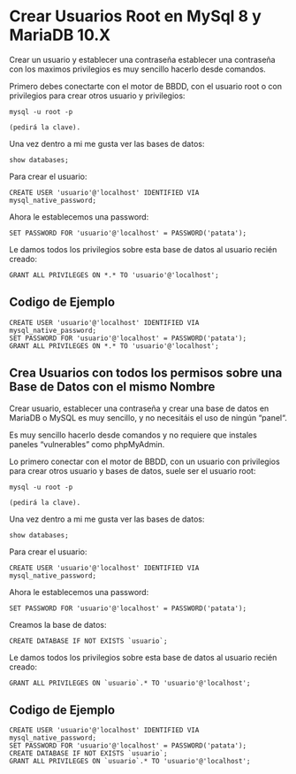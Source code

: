 # Crear Usuarios Root en MySql 8 y MariaDB 10.X

Crear un usuario y establecer una contraseña establecer una contraseña con los maximos privilegios es muy sencillo hacerlo desde comandos.

Primero debes conectarte con el motor de BBDD, con el usuario root o con privilegios para crear otros usuario y privilegios:

    mysql -u root -p

    (pedirá la clave).

Una vez dentro a mi me gusta ver las bases de datos:

    show databases;

Para crear el usuario:

    CREATE USER 'usuario'@'localhost' IDENTIFIED VIA mysql_native_password;

Ahora le establecemos una password:

    SET PASSWORD FOR 'usuario'@'localhost' = PASSWORD('patata');

Le damos todos los privilegios sobre esta base de datos al usuario recién creado:

    GRANT ALL PRIVILEGES ON *.* TO 'usuario'@'localhost';

## Codigo de Ejemplo

    CREATE USER 'usuario'@'localhost' IDENTIFIED VIA mysql_native_password;
    SET PASSWORD FOR 'usuario'@'localhost' = PASSWORD('patata');
    GRANT ALL PRIVILEGES ON *.* TO 'usuario'@'localhost';

## Crea Usuarios con todos los permisos sobre una Base de Datos con el mismo Nombre

Crear usuario, establecer una contraseña y crear una base de datos en MariaDB o MySQL es muy sencillo, y no necesitáis el uso de ningún “panel“.

Es muy sencillo hacerlo desde comandos y no requiere que instales paneles “vulnerables” como phpMyAdmin.

Lo primero conectar con el motor de BBDD, con un usuario con privilegios para crear otros usuario y bases de datos, suele ser el usuario root:

    mysql -u root -p

    (pedirá la clave).

Una vez dentro a mi me gusta ver las bases de datos:

    show databases;

Para crear el usuario:

    CREATE USER 'usuario'@'localhost' IDENTIFIED VIA mysql_native_password;

Ahora le establecemos una password:

    SET PASSWORD FOR 'usuario'@'localhost' = PASSWORD('patata');

Creamos la base de datos:

    CREATE DATABASE IF NOT EXISTS `usuario`;

Le damos todos los privilegios sobre esta base de datos al usuario recién creado:

    GRANT ALL PRIVILEGES ON `usuario`.* TO 'usuario'@'localhost';

## Codigo de Ejemplo

    CREATE USER 'usuario'@'localhost' IDENTIFIED VIA mysql_native_password;
    SET PASSWORD FOR 'usuario'@'localhost' = PASSWORD('patata');
    CREATE DATABASE IF NOT EXISTS `usuario`;
    GRANT ALL PRIVILEGES ON `usuario`.* TO 'usuario'@'localhost';